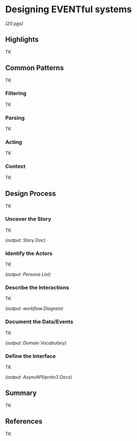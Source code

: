 # Designing EVENTful systems 

*(20 pgs)*

## Highlights
TK

## Common Patterns
TK

### Filtering
TK

### Parsing
TK

### Acting
TK

### Context
TK

## Design Process
TK

### Uncover the Story 
TK

*(output: Story Doc)*

### Identify the Actors 
TK

*(output: Persona List)*

### Describe the Interactions 
TK

*(output: workflow Diagram)*

### Document the Data/Events 
TK

*(output: Domain Vocabulary)*

### Define the Interface 
TK

*(output: AsyncAPI/proto3 Docs)*

## Summary
TK

## References
TK


